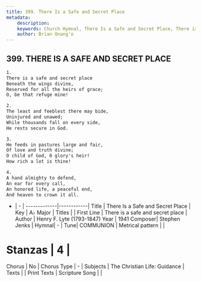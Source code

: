 ```yaml
---
title: 399. There Is a Safe and Secret Place
metadata:
    description: 
    keywords: Church Hymnal, There Is a Safe and Secret Place, There is a safe and secret place, 
    author: Brian Onang'o
---
```



## 399. THERE IS A SAFE AND SECRET PLACE

```txt
1.
There is a safe and secret place 
Beneath the wings divine, 
Reserved for all the heirs of grace; 
O, be that refuge mine! 

2.
The least and feeblest there may bide, 
Uninjured and unawed; 
While thousands fall on every side, 
He rests secure in God. 

3.
He feeds in pastures large and fair, 
Of love and truth divine; 
O child of God, 0 glory's heir! 
How rich a lot is thine! 

4.
A hand almighty to defend, 
An ear for every call, 
An honored life, a peaceful end, 
And heaven to crown it all.
```

- |   -  |
-------------|------------|
Title | There Is a Safe and Secret Place |
Key | A♭ Major |
Titles |  |
First Line | There is a safe and secret place |
Author | Henry F. Lyte (1793-1847)
Year | 1941
Composer| Stephen Jenks |
Hymnal|  - |
Tune| COMMUNION |
Metrical pattern | |
# Stanzas | 4 |
Chorus | No |
Chorus Type | - |
Subjects | The Christian Life: Guidance |
Texts |  |
Print Texts | 
Scripture Song |  |
  
